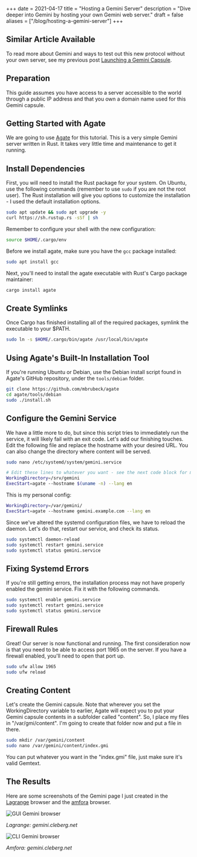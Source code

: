+++
date = 2021-04-17
title = "Hosting a Gemini Server"
description = "Dive deeper into Gemini by hosting your own Gemini web server."
draft = false
aliases = ["/blog/hosting-a-gemini-server"]
+++

## Similar Article Available

To read more about Gemini and ways to test out this new protocol without your
own server, see my previous post
[Launching a Gemini Capsule](/blog/launching-a-gemini-capsule/).

## Preparation

This guide assumes you have access to a server accessible to the world through a
public IP address and that you own a domain name used for this Gemini capsule.

## Getting Started with Agate

We are going to use [Agate](https://github.com/mbrubeck/agate) for this
tutorial. This is a very simple Gemini server written in Rust. It takes very
little time and maintenance to get it running.

## Install Dependencies

First, you will need to install the Rust package for your system. On Ubuntu, use
the following commands (remember to use `sudo` if you are not the root user).
The Rust installation will give you options to customize the installation - I
used the default installation options.

```sh
sudo apt update && sudo apt upgrade -y
curl https://sh.rustup.rs -sSf | sh
```

Remember to configure your shell with the new configuration:

```sh
source $HOME/.cargo/env
```

Before we install agate, make sure you have the `gcc` package installed:

```sh
sudo apt install gcc
```

Next, you'll need to install the agate executable with Rust's Cargo package
maintainer:

```sh
cargo install agate
```

## Create Symlinks

Once Cargo has finished installing all of the required packages, symlink the
executable to your \$PATH.

```sh
sudo ln -s $HOME/.cargo/bin/agate /usr/local/bin/agate
```

## Using Agate's Built-In Installation Tool

If you're running Ubuntu or Debian, use the Debian install script found in
Agate's GitHub repository, under the `tools/debian` folder.

```sh
git clone https://github.com/mbrubeck/agate
cd agate/tools/debian
sudo ./install.sh
```

## Configure the Gemini Service

We have a little more to do, but since this script tries to immediately run the
service, it will likely fail with an exit code. Let's add our finishing touches.
Edit the following file and replace the hostname with your desired URL. You can
also change the directory where content will be served.

```sh
sudo nano /etc/systemd/system/gemini.service
```

```sh
# Edit these lines to whatever you want - see the next code block for my personal configuration.
WorkingDirectory=/srv/gemini
ExecStart=agate --hostname $(uname -n) --lang en
```

This is my personal config:

```sh
WorkingDirectory=/var/gemini/
ExecStart=agate --hostname gemini.example.com --lang en
```

Since we've altered the systemd configuration files, we have to reload the
daemon. Let's do that, restart our service, and check its status.

```sh
sudo systemctl daemon-reload
sudo systemctl restart gemini.service
sudo systemctl status gemini.service
```

## Fixing Systemd Errors

If you're still getting errors, the installation process may not have properly
enabled the gemini service. Fix it with the following commands.

```sh
sudo systemctl enable gemini.service
sudo systemctl restart gemini.service
sudo systemctl status gemini.service
```

## Firewall Rules

Great! Our server is now functional and running. The first consideration now is
that you need to be able to access port 1965 on the server. If you have a
firewall enabled, you'll need to open that port up.

```sh
sudo ufw allow 1965
sudo ufw reload
```

## Creating Content

Let's create the Gemini capsule. Note that wherever you set the WorkingDirectory
variable to earlier, Agate will expect you to put your Gemini capsule contents
in a subfolder called "content". So, I place my files in "/var/gmi/content". I'm
going to create that folder now and put a file in there.

```sh
sudo mkdir /var/gemini/content
sudo nano /var/gemini/content/index.gmi
```

You can put whatever you want in the "index.gmi" file, just make sure it's valid
Gemtext.

## The Results

Here are some screenshots of the Gemini page I just created in the
[Lagrange](https://gmi.skyjake.fi/lagrange/) browser and the
[amfora](https://github.com/makeworld-the-better-one/amfora) browser.

![GUI Gemini browser](https://img.cleberg.net/blog/20210417-hosting-a-gemini-server/lagrange.png)

_Lagrange: gemini.cleberg.net_

![CLI Gemini browser](https://img.cleberg.net/blog/20210417-hosting-a-gemini-server/amfora.png)

_Amfora: gemini.cleberg.net_
